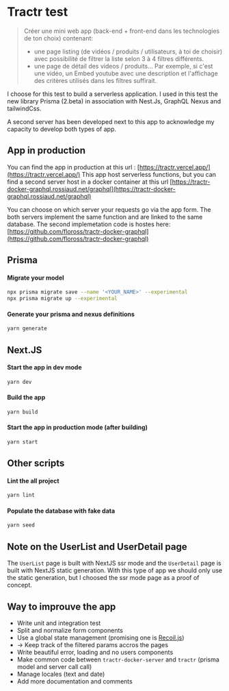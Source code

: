 # Tractr test

> Créer une mini web app (back-end + front-end dans les technologies de ton choix) contenant:
> - une page listing (de vidéos / produits / utilisateurs, à toi de choisir) avec possibilité de filtrer la liste selon 3 à 4 filtres différents.
> - une page de détail des videos / produits... Par exemple, si c'est une vidéo, un Embed youtube avec une description et l'affichage des critères utilisés dans les filtres suffirait.

I choose for this test to build a serverless application. 
I used in this test the new library Prisma (2.beta) in association with Nest.Js, GraphQL Nexus and tailwindCss.

A second server has been developed next to this app to acknowledge my capacity to develop both types of app.

## App in production

You can find the app in production at this url : [https://tractr.vercel.app/](https://tractr.vercel.app/)
This app host serverless functions, but you can find a second server host in a docker container at this url [https://tractr-docker-graphql.rossiaud.net/graphql](https://tractr-docker-graphql.rossiaud.net/graphql)

You can choose on which server your requests go via the app form. The both servers implement the same function and are linked to the same database.
The second implemetation code is hostes here: [https://github.com/floross/tractr-docker-graphql](https://github.com/floross/tractr-docker-graphql)

## Prisma

#### Migrate your model

```bash
npx prisma migrate save --name '<YOUR_NAME>' --experimental
npx prisma migrate up --experimental
```

#### Generate your prisma and nexus definitions

```bash
yarn generate
```

## Next.JS

#### Start the app in dev mode

```bash
yarn dev
```

#### Build the app

```bash
yarn build
```

#### Start the app in production mode (after building)

```bash
yarn start
```

## Other scripts

#### Lint the all project

```bash
yarn lint
```

#### Populate the database with fake data

```bash
yarn seed
```

## Note on the UserList and UserDetail page

The `UserList` page is built with NextJS ssr mode and the `UserDetail` page is built with NextJS static generation. With this type of app we should only use the static generation, but I choosed the ssr mode page as a proof of concept.

## Way to improuve the app

* Write unit and integration test
* Split and normalize form components
* Use a global state management (promising one is [Recoil.js](https://recoiljs.org/))
* -> Keep track of the filtered params accros the pages
* Write beautiful error, loading and no users components
* Make common code between `tractr-docker-server` and `tractr` (prisma model and server call call)
* Manage locales (text and date)
* Add more documentation and comments